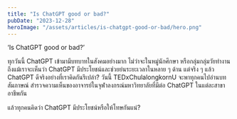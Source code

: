 ```yaml
---
title: "Is ChatGPT good or bad?"
pubDate: "2023-12-28"
heroImage: "/assets/articles/is-chatgpt-good-or-bad/hero.png"
---
```


‘Is ChatGPT good or bad?’

ทุกวันนี้ ChatGPT เข้ามามีบทบาทในสังคมอย่างมาก ไม่ว่าจะในหมู่นักศึกษา หรือกลุ่มกลุ่มวัยทำงาน ถึงแม้เราจะเห็นว่า ChatGPT มีประโยชน์และช่วยย่นระยะเวลาในหลาย ๆ ด้าน แต่จริง ๆ แล้ว ChatGPT ดีจริงอย่างที่เราคิดกันรึเปล่า? วันนี้ TEDxChulalongkornU จะพาทุกคนไปอ่านบทสัมภาษณ์ สำรวจความเห็นของอาจารย์ในจุฬาลงกรณ์มหาวิทยาลัยที่มีต่อ ChatGPT ในแต่ละสาขาอาชีพกัน

แล้วทุกคนคิดว่า ChatGPT มีประโยชน์หรือให้โทษกันแน่?
